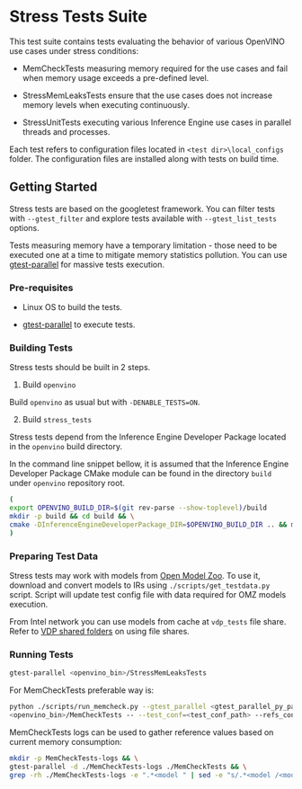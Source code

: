 # Stress Tests Suite

This test suite contains tests evaluating the behavior of various OpenVINO use
cases under stress conditions:

- MemCheckTests measuring memory required for the use cases and fail when memory
usage exceeds a pre-defined level.

- StressMemLeaksTests ensure that the use cases does not increase memory levels
when executing continuously.

- StressUnitTests executing various Inference Engine use cases in parallel
threads and processes.

Each test refers to configuration files located in `<test dir>\local_configs`
folder. The configuration files are installed along with tests on build time.

## Getting Started

Stress tests are based on the googletest framework. You can filter tests with
`--gtest_filter` and explore tests available with `--gtest_list_tests` options.

Tests measuring memory have a temporary limitation - those need to be executed
one at a time to mitigate memory statistics pollution. You can use
[gtest-parallel][gtest-parallel] for massive tests execution.

### Pre-requisites

- Linux OS to build the tests.

- [gtest-parallel][gtest-parallel] to execute tests.

### Building Tests

Stress tests should be built in 2 steps.

1. Build `openvino`

Build `openvino` as usual but with `-DENABLE_TESTS=ON`.

2. Build `stress_tests`

Stress tests depend from the Inference Engine Developer Package located in the
`openvino` build directory.

In the command line snippet bellow, it is assumed that the Inference Engine
Developer Package CMake module can be found in the directory `build` under
`openvino` repository root.

``` bash
(
export OPENVINO_BUILD_DIR=$(git rev-parse --show-toplevel)/build
mkdir -p build && cd build && \
cmake -DInferenceEngineDeveloperPackage_DIR=$OPENVINO_BUILD_DIR .. && make -j$(nproc) \
)
```

### Preparing Test Data

Stress tests may work with models from [Open Model Zoo][open_model_zoo]. To use it, 
download and convert models to IRs using `./scripts/get_testdata.py` script.
Script will update test config file with data required for OMZ models execution.

From Intel network you can use models from cache at `vdp_tests` file share.
Refer to [VDP shared folders][VDP-shared-folders] on using file shares.

### Running Tests

``` bash
gtest-parallel <openvino_bin>/StressMemLeaksTests
```

For MemCheckTests preferable way is:
``` bash
python ./scripts/run_memcheck.py --gtest_parallel <gtest_parallel_py_path> 
<openvino_bin>/MemCheckTests -- --test_conf=<test_conf_path> --refs_conf=<refs_conf_path>
``` 

MemCheckTests logs can be used to gather reference values based on current
memory consumption:

``` bash
mkdir -p MemCheckTests-logs && \
gtest-parallel -d ./MemCheckTests-logs ./MemCheckTests && \
grep -rh ./MemCheckTests-logs -e ".*<model " | sed -e "s/.*<model /<model /" | sort
```

[VDP-shared-folders]: https://wiki.ith.intel.com/display/DLSDK/VDP+shared+folders
[gtest-parallel]: https://github.com/google/gtest-parallel
[open_model_zoo]: https://github.com/openvinotoolkit/open_model_zoo